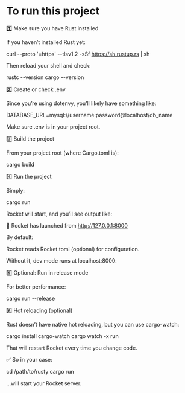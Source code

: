 To run this project
===================

1️⃣ Make sure you have Rust installed

If you haven’t installed Rust yet:

curl --proto '=https' --tlsv1.2 -sSf https://sh.rustup.rs | sh


Then reload your shell and check:

rustc --version
cargo --version

2️⃣ Create or check .env

Since you’re using dotenvy, you’ll likely have something like:

DATABASE_URL=mysql://username:password@localhost/db_name


Make sure .env is in your project root.

3️⃣ Build the project

From your project root (where Cargo.toml is):

cargo build

4️⃣ Run the project

Simply:

cargo run


Rocket will start, and you’ll see output like:

🚀 Rocket has launched from http://127.0.0.1:8000


By default:

Rocket reads Rocket.toml (optional) for configuration.

Without it, dev mode runs at localhost:8000.

5️⃣ Optional: Run in release mode

For better performance:

cargo run --release

6️⃣ Hot reloading (optional)

Rust doesn’t have native hot reloading, but you can use cargo-watch:

cargo install cargo-watch
cargo watch -x run


That will restart Rocket every time you change code.

✅ So in your case:

cd /path/to/rusty
cargo run


…will start your Rocket server.